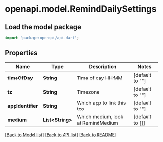 # openapi.model.RemindDailySettings

## Load the model package
```dart
import 'package:openapi/api.dart';
```

## Properties
Name | Type | Description | Notes
------------ | ------------- | ------------- | -------------
**timeOfDay** | **String** | Time of day HH:MM | [default to &quot;&quot;]
**tz** | **String** | Timezone | [default to &quot;&quot;]
**appIdentifier** | **String** | Which app to link this too | [default to &quot;&quot;]
**medium** | **List&lt;String&gt;** | Which medium, look at RemindMedium | [default to []]

[[Back to Model list]](../README.md#documentation-for-models) [[Back to API list]](../README.md#documentation-for-api-endpoints) [[Back to README]](../README.md)


